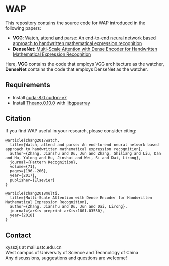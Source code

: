 # WAP
This repository contains the source code for WAP introduced in the following papers:<br>

* **VGG**: [Watch, attend and parse: An end-to-end neural network based approach to handwritten mathematical expression recognition](https://www.sciencedirect.com/science/article/pii/S0031320317302376)<br>
* **DenseNet**: [Multi-Scale Attention with Dense Encoder for Handwritten Mathematical Expression Recognition](https://arxiv.org/abs/1801.03530)<br>

Here, **VGG** contains the code that employs VGG architecture as the watcher, **DenseNet** contains the code that employs DenseNet as the watcher.<br>

## Requirements
* Install [cuda-8.0 cudnn-v7](https://developer.nvidia.com/cudnn)
* Install [Theano.0.10.0](https://github.com/Theano/Theano) with [libgpuarray](https://github.com/Theano/libgpuarray)

## Citation
If you find WAP useful in your research, please consider citing:

    @article{zhang2017watch,
      title={Watch, attend and parse: An end-to-end neural network based approach to handwritten mathematical expression recognition},
      author={Zhang, Jianshu and Du, Jun and Zhang, Shiliang and Liu, Dan and Hu, Yulong and Hu, Jinshui and Wei, Si and Dai, Lirong},
      journal={Pattern Recognition},
      volume={71},
      pages={196--206},
      year={2017},
      publisher={Elsevier}
    }

    @article{zhang2018multi,
      title={Multi-Scale Attention with Dense Encoder for Handwritten Mathematical Expression Recognition},
      author={Zhang, Jianshu and Du, Jun and Dai, Lirong},
      journal={arXiv preprint arXiv:1801.03530},
      year={2018}
    }

## Contact
xysszjs at mail.ustc.edu.cn<br>
West campus of University of Science and Technology of China<br>
Any discussions, suggestions and questions are welcome!
